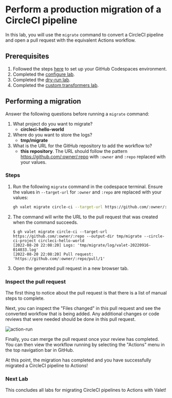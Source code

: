 # Perform a production migration of a CircleCI pipeline

In this lab, you will use the `migrate` command to convert a CircleCI pipeline and open a pull request with the equivalent Actions workflow.

## Prerequisites

1. Followed the steps [here](./readme.md#configure-your-codespace) to set up your GitHub Codespaces environment.
2. Completed the [configure lab](./1-configure.md#configuring-credentials).
3. Completed the [dry-run lab](./4-dry-run.md).
4. Completed the [custom transformers lab](./5-custom-transformers.md).

## Performing a migration

Answer the following questions before running a `migrate` command:

1. What project do you want to migrate?
    - __circleci-hello-world__
2. Where do you want to store the logs?
    - __tmp/migrate__
3. What is the URL for the GitHub repository to add the workflow to?
    - __this repository__. The URL should follow the pattern <https://github.com/:owner/:repo> with `:owner` and `:repo` replaced with your values.

### Steps

1. Run the following `migrate` command in the codespace terminal. Ensure the values in `--target-url` for `:owner` and `:repo` are replaced with your values:

    ```bash
    gh valet migrate circle-ci --target-url https://github.com/:owner/:repo --output-dir tmp/migrate --circle-ci-project circleci-hello-world
    ```

2. The command will write the URL to the pull request that was created when the command succeeds.

    ```console
    $ gh valet migrate circle-ci --target-url https://github.com/:owner/:repo --output-dir tmp/migrate --circle-ci-project circleci-hello-world
    [2022-08-20 22:08:20] Logs: 'tmp/migrate/log/valet-20220916-014033.log'
    [2022-08-20 22:08:20] Pull request: 'https://github.com/:owner/:repo/pull/1'
    ```

3. Open the generated pull request in a new browser tab.

### Inspect the pull request

The first thing to notice about the pull request is that there is a list of manual steps to complete.

Next, you can inspect the "Files changed" in this pull request and see the converted workflow that is being added. Any additional changes or code reviews that were needed should be done in this pull request.

![action-run](https://user-images.githubusercontent.com/18723510/189924238-9f6799c7-e029-4695-a1de-a23666171992.png)

Finally, you can merge the pull request once your review has completed. You can then view the workflow running by selecting the "Actions" menu in the top navigation bar in GitHub.

At this point, the migration has completed and you have successfully migrated a CircleCI pipeline to Actions!

### Next Lab

This concludes all labs for migrating CircleCI pipelines to Actions with Valet!
